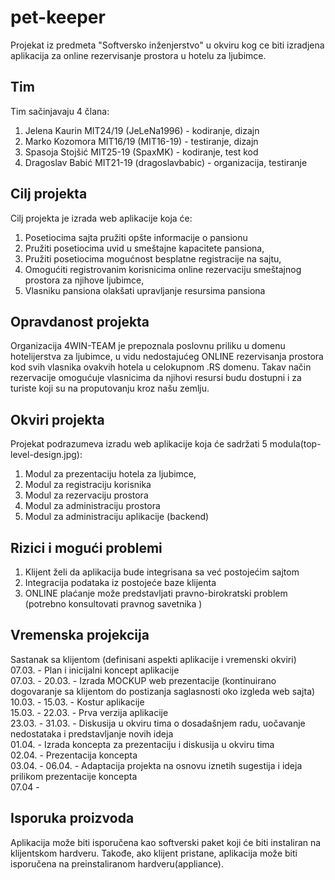 # pet-keeper

Projekat iz predmeta  "Softversko inženjerstvo" u okviru kog ce biti izradjena aplikacija za online
rezervisanje prostora u hotelu za ljubimce.

## Tim

Tim sačinjavaju 4 člana:

1. Jelena Kaurin MIT24/19 (JeLeNa1996) - kodiranje, dizajn
2. Marko Kozomora MIT16/19 (MIT16-19) - testiranje, dizajn
3. Spasoja Stojšić MIT25-19 (SpaxMK) - kodiranje, test kod
4. Dragoslav Babić MIT21-19 (dragoslavbabic) - organizacija, testiranje

## Cilj projekta

Cilj projekta je izrada web aplikacije koja će:

1. Posetiocima sajta pružiti opšte informacije o pansionu
2. Pružiti posetiocima uvid u smeštajne kapacitete pansiona,
3. Pružiti posetiocima mogućnost besplatne registracije na sajtu,
4. Omogućiti registrovanim korisnicima online rezervaciju smeštajnog prostora za njihove ljubimce,
5. Vlasniku pansiona olakšati upravljanje resursima pansiona

## Opravdanost projekta

Organizacija 4WIN-TEAM je prepoznala poslovnu priliku u domenu hotelijerstva za ljubimce,
u vidu nedostajućeg ONLINE rezervisanja prostora kod svih vlasnika ovakvih hotela u
celokupnom .RS domenu. Takav način rezervacije omogućuje vlasnicima da njihovi resursi budu
dostupni i za turiste koji su na proputovanju kroz našu zemlju. 

## Okviri projekta

Projekat podrazumeva izradu web aplikacije koja će sadržati 5 modula(top-level-design.jpg):

1. Modul za prezentaciju hotela za ljubimce,
2. Modul za registraciju korisnika
3. Modul za rezervaciju prostora
4. Modul za administraciju prostora
5. Modul za administraciju aplikacije (backend)

## Rizici i mogući problemi

1. Klijent želi da aplikacija bude integrisana sa već postojećim sajtom
2. Integracija podataka iz postojeće baze klijenta
3. ONLINE plaćanje može predstavljati pravno-birokratski problem (potrebno konsultovati pravnog savetnika )

## Vremenska projekcija

Sastanak sa klijentom (definisani aspekti aplikacije i vremenski okviri)  
07.03. - Plan i inicijalni koncept aplikacije  
07.03. - 20.03. - Izrada MOCKUP web prezentacije (kontinuirano dogovaranje sa klijentom do postizanja saglasnosti oko izgleda web sajta)  
10.03. - 15.03. - Kostur aplikacije  
15.03. - 22.03. - Prva verzija aplikacije  
23.03. - 31.03. - Diskusija u okviru tima o dosadašnjem radu, uočavanje nedostataka i predstavljanje novih ideja  
01.04. - Izrada koncepta za prezentaciju i diskusija u okviru tima  
02.04. - Prezentacija koncepta   
03.04. - 06.04. - Adaptacija projekta na osnovu iznetih sugestija i ideja prilikom prezentacije koncepta   
07.04 - 


## Isporuka proizvoda

Aplikacija može biti isporučena kao softverski paket koji će biti instaliran
na klijentskom hardveru. Takođe, ako klijent pristane, aplikacija može biti isporučena
na preinstaliranom hardveru(appliance).
